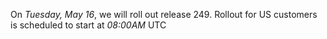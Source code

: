 On *Tuesday, May 16*, we will roll out release 249. Rollout for US customers is scheduled to start at *08:00AM* UTC
